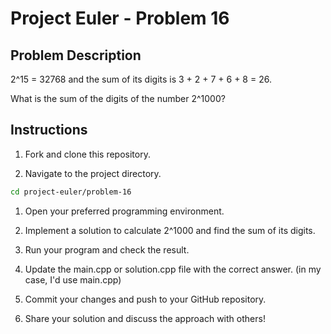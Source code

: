 # Project Euler - Problem 16

## Problem Description

2^15 = 32768 and the sum of its digits is 3 + 2 + 7 + 6 + 8 = 26.

What is the sum of the digits of the number 2^1000?

## Instructions

1. Fork and clone this repository.

2. Navigate to the project directory.

```bash
cd project-euler/problem-16
```
1. Open your preferred programming environment.

2. Implement a solution to calculate 2^1000 and find the sum of its digits.

3. Run your program and check the result.

4. Update the main.cpp or solution.cpp file with the correct answer. (in my case, I'd use main.cpp)

5. Commit your changes and push to your GitHub repository.

6. Share your solution and discuss the approach with others!
